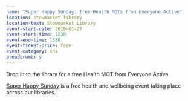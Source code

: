 ```yaml
---
name: "Super Happy Sunday: free Health MOTs from Everyone Active"
location: stowmarket-library
location-text: Stowmarket Library
event-start-date: 2019-01-27
event-start-time: 1230
event-end-time: 1330
event-ticket-price: free
event-category: shs
breadcrumb: y
---
```


Drop in to the library for a free Health MOT from Everyone Active.

[Super Happy Sunday](/news/super-happy-sunday/) is a free health and wellbeing event taking place across our libraries.
